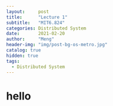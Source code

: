 ```yaml
---
layout:     post
title:      "Lecture 1"
subtitle:   "MIT6.824"
categories: Distributed System
date:       2021-02-20
author:     "Meng"
header-img: "img/post-bg-os-metro.jpg"
catalog: true
hidden: true
tags:
  - Distributed System
---
```


# hello
